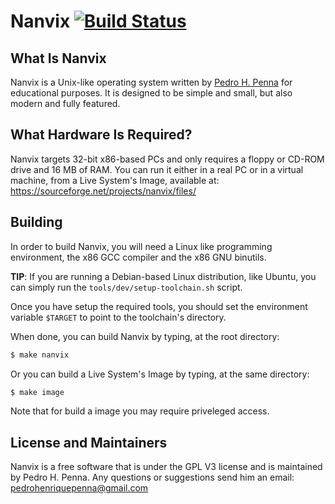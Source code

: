 # Nanvix [![Build Status](https://travis-ci.org/nanvix/nanvix.svg?branch=master)](https://travis-ci.org/nanvix/nanvix)

## What Is Nanvix

Nanvix is a Unix-like operating system written by [Pedro H. Penna](https://github.com/ppenna) for 
educational purposes. It is designed to be simple and small, but also 
modern and fully featured.
	
## What Hardware Is Required?

Nanvix targets 32-bit x86-based PCs and only requires a floppy or 
CD-ROM drive and 16 MB of RAM. You can run it either in a real PC 
or in a virtual machine, from a Live System's Image, available 
at: https://sourceforge.net/projects/nanvix/files/
	
## Building

In order to build Nanvix, you will need a Linux like programming 
environment, the x86 GCC compiler and the x86 GNU binutils.

**TIP**: If you are running a Debian-based Linux distribution, like Ubuntu, 
you can simply run the `tools/dev/setup-toolchain.sh` script.
	
Once you have setup the required tools, you should set the 
environment variable `$TARGET` to point to the toolchain's directory. 
	
When done, you can build Nanvix by typing, at the root directory:
	
```sh
$ make nanvix
```

Or you can build a Live System's Image by typing, at the same directory:

```sh
$ make image
```

Note that for build a image you may require priveleged access.

## License and Maintainers

Nanvix is a free software that is under the GPL V3 license and is 
maintained by Pedro H. Penna. Any questions or suggestions send him an 
email: <pedrohenriquepenna@gmail.com>
